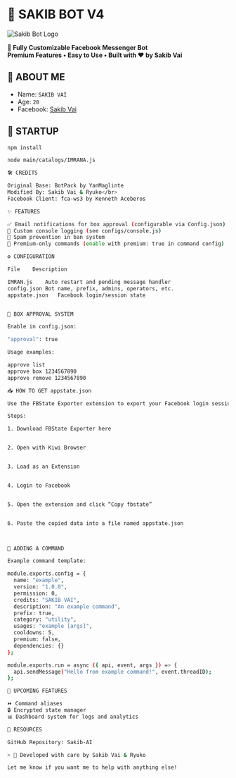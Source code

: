 # 🤖 SAKIB BOT V4

![Sakib Bot Logo](https://raw.githubusercontent.com/vaisakib89/Sakib-ai/main/20250804_160709.png)

**🌟 Fully Customizable Facebook Messenger Bot**  
**Premium Features • Easy to Use • Built with ❤️ by Sakib Vai**

## 👤 ABOUT ME

- Name: ```SAKIB VAI```</br> 
- Age: ```20```</br>  
- Facebook: [Sakib Vai](https://www.facebook.com/s.a.k.i.b.tsu.863539)</br>

## 🚀 STARTUP

```bash
npm install

node main/catalogs/IMRANA.js

🛠️ CREDITS

Original Base: BotPack by YanMaglinte
Modified By: Sakib Vai & Ryuko</br>
Facebook Client: fca-ws3 by Kenneth Aceberos

✨ FEATURES

✅ Email notifications for box approval (configurable via Config.json)
🔧 Custom console logging (see configs/console.js)
🚫 Spam prevention in ban system
💎 Premium-only commands (enable with premium: true in command config)

⚙️ CONFIGURATION

File	Description

IMRAN.js	Auto restart and pending message handler
config.json	Bot name, prefix, admins, operators, etc.
appstate.json	Facebook login/session state


🔐 BOX APPROVAL SYSTEM

Enable in config.json:

"approval": true

Usage examples:

approve list
approve box 1234567890
approve remove 1234567890

📥 HOW TO GET appstate.json

Use the FBState Exporter extension to export your Facebook login session:

Steps:

1. Download FBState Exporter here


2. Open with Kiwi Browser


3. Load as an Extension


4. Login to Facebook


5. Open the extension and click “Copy fbstate”


6. Paste the copied data into a file named appstate.json



🧠 ADDING A COMMAND

Example command template:

module.exports.config = {
  name: "example",
  version: "1.0.0",
  permission: 0,
  credits: "SAKIB VAI",
  description: "An example command",
  prefix: true,
  category: "utility",
  usages: "example [args]",
  cooldowns: 5,
  premium: false,
  dependencies: {}
};

module.exports.run = async ({ api, event, args }) => {
  api.sendMessage("Hello from example command!", event.threadID);
};

🧩 UPCOMING FEATURES

⏩ Command aliases
🔒 Encrypted state manager
📊 Dashboard system for logs and analytics

📁 RESOURCES

GitHub Repository: Sakib-AI

> 💬 Developed with care by Sakib Vai & Ryuko

Let me know if you want me to help with anything else!

